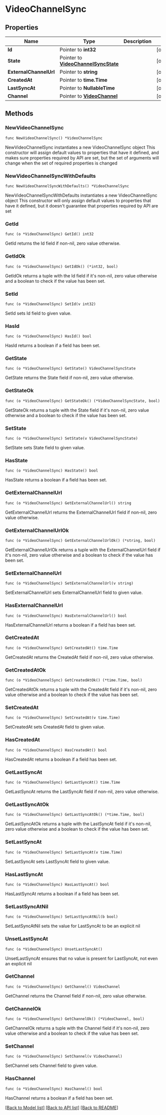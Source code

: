 # VideoChannelSync

## Properties

Name | Type | Description | Notes
------------ | ------------- | ------------- | -------------
**Id** | Pointer to **int32** |  | [optional] 
**State** | Pointer to [**VideoChannelSyncState**](VideoChannelSyncState.md) |  | [optional] 
**ExternalChannelUrl** | Pointer to **string** |  | [optional] 
**CreatedAt** | Pointer to **time.Time** |  | [optional] 
**LastSyncAt** | Pointer to **NullableTime** |  | [optional] 
**Channel** | Pointer to [**VideoChannel**](VideoChannel.md) |  | [optional] 

## Methods

### NewVideoChannelSync

`func NewVideoChannelSync() *VideoChannelSync`

NewVideoChannelSync instantiates a new VideoChannelSync object
This constructor will assign default values to properties that have it defined,
and makes sure properties required by API are set, but the set of arguments
will change when the set of required properties is changed

### NewVideoChannelSyncWithDefaults

`func NewVideoChannelSyncWithDefaults() *VideoChannelSync`

NewVideoChannelSyncWithDefaults instantiates a new VideoChannelSync object
This constructor will only assign default values to properties that have it defined,
but it doesn't guarantee that properties required by API are set

### GetId

`func (o *VideoChannelSync) GetId() int32`

GetId returns the Id field if non-nil, zero value otherwise.

### GetIdOk

`func (o *VideoChannelSync) GetIdOk() (*int32, bool)`

GetIdOk returns a tuple with the Id field if it's non-nil, zero value otherwise
and a boolean to check if the value has been set.

### SetId

`func (o *VideoChannelSync) SetId(v int32)`

SetId sets Id field to given value.

### HasId

`func (o *VideoChannelSync) HasId() bool`

HasId returns a boolean if a field has been set.

### GetState

`func (o *VideoChannelSync) GetState() VideoChannelSyncState`

GetState returns the State field if non-nil, zero value otherwise.

### GetStateOk

`func (o *VideoChannelSync) GetStateOk() (*VideoChannelSyncState, bool)`

GetStateOk returns a tuple with the State field if it's non-nil, zero value otherwise
and a boolean to check if the value has been set.

### SetState

`func (o *VideoChannelSync) SetState(v VideoChannelSyncState)`

SetState sets State field to given value.

### HasState

`func (o *VideoChannelSync) HasState() bool`

HasState returns a boolean if a field has been set.

### GetExternalChannelUrl

`func (o *VideoChannelSync) GetExternalChannelUrl() string`

GetExternalChannelUrl returns the ExternalChannelUrl field if non-nil, zero value otherwise.

### GetExternalChannelUrlOk

`func (o *VideoChannelSync) GetExternalChannelUrlOk() (*string, bool)`

GetExternalChannelUrlOk returns a tuple with the ExternalChannelUrl field if it's non-nil, zero value otherwise
and a boolean to check if the value has been set.

### SetExternalChannelUrl

`func (o *VideoChannelSync) SetExternalChannelUrl(v string)`

SetExternalChannelUrl sets ExternalChannelUrl field to given value.

### HasExternalChannelUrl

`func (o *VideoChannelSync) HasExternalChannelUrl() bool`

HasExternalChannelUrl returns a boolean if a field has been set.

### GetCreatedAt

`func (o *VideoChannelSync) GetCreatedAt() time.Time`

GetCreatedAt returns the CreatedAt field if non-nil, zero value otherwise.

### GetCreatedAtOk

`func (o *VideoChannelSync) GetCreatedAtOk() (*time.Time, bool)`

GetCreatedAtOk returns a tuple with the CreatedAt field if it's non-nil, zero value otherwise
and a boolean to check if the value has been set.

### SetCreatedAt

`func (o *VideoChannelSync) SetCreatedAt(v time.Time)`

SetCreatedAt sets CreatedAt field to given value.

### HasCreatedAt

`func (o *VideoChannelSync) HasCreatedAt() bool`

HasCreatedAt returns a boolean if a field has been set.

### GetLastSyncAt

`func (o *VideoChannelSync) GetLastSyncAt() time.Time`

GetLastSyncAt returns the LastSyncAt field if non-nil, zero value otherwise.

### GetLastSyncAtOk

`func (o *VideoChannelSync) GetLastSyncAtOk() (*time.Time, bool)`

GetLastSyncAtOk returns a tuple with the LastSyncAt field if it's non-nil, zero value otherwise
and a boolean to check if the value has been set.

### SetLastSyncAt

`func (o *VideoChannelSync) SetLastSyncAt(v time.Time)`

SetLastSyncAt sets LastSyncAt field to given value.

### HasLastSyncAt

`func (o *VideoChannelSync) HasLastSyncAt() bool`

HasLastSyncAt returns a boolean if a field has been set.

### SetLastSyncAtNil

`func (o *VideoChannelSync) SetLastSyncAtNil(b bool)`

 SetLastSyncAtNil sets the value for LastSyncAt to be an explicit nil

### UnsetLastSyncAt
`func (o *VideoChannelSync) UnsetLastSyncAt()`

UnsetLastSyncAt ensures that no value is present for LastSyncAt, not even an explicit nil
### GetChannel

`func (o *VideoChannelSync) GetChannel() VideoChannel`

GetChannel returns the Channel field if non-nil, zero value otherwise.

### GetChannelOk

`func (o *VideoChannelSync) GetChannelOk() (*VideoChannel, bool)`

GetChannelOk returns a tuple with the Channel field if it's non-nil, zero value otherwise
and a boolean to check if the value has been set.

### SetChannel

`func (o *VideoChannelSync) SetChannel(v VideoChannel)`

SetChannel sets Channel field to given value.

### HasChannel

`func (o *VideoChannelSync) HasChannel() bool`

HasChannel returns a boolean if a field has been set.


[[Back to Model list]](../README.md#documentation-for-models) [[Back to API list]](../README.md#documentation-for-api-endpoints) [[Back to README]](../README.md)


